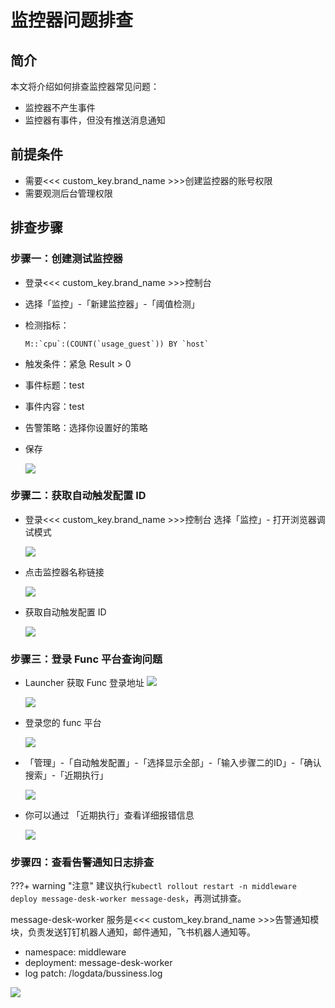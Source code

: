 # 监控器问题排查

## 简介

本文将介绍如何排查监控器常见问题：

- 监控器不产生事件
- 监控器有事件，但没有推送消息通知


## 前提条件

- 需要<<< custom_key.brand_name >>>创建监控器的账号权限
- 需要观测后台管理权限

## 排查步骤

### 步骤一：创建测试监控器

- 登录<<< custom_key.brand_name >>>控制台
- 选择「监控」-「新建监控器」-「阈值检测」

- 检测指标：

  ```shell
  M::`cpu`:(COUNT(`usage_guest`)) BY `host`
  ```

- 触发条件：紧急 Result > 0

- 事件标题：test

- 事件内容：test

- 告警策略：选择你设置好的策略

- 保存

  ![](img/faq-cron-demo.png)

  

### 步骤二：获取自动触发配置 ID

- 登录<<< custom_key.brand_name >>>控制台 选择「监控」- 打开浏览器调试模式

  ![](img/faq-get-cron-id.png)

- 点击监控器名称链接

  ![](img/faq-get-cron-id-2.png)

- 获取自动触发配置 ID

  ![](img/faq-get-cron-id-3.png)

### 步骤三：登录 Func 平台查询问题

- Launcher 获取 Func 登录地址
  ![](img/faq-cron-4.png)

  ![](img/faq-cron-5.png)

- 登录您的 func 平台

  ![](img/faq-func.png)

- 「管理」-「自动触发配置」-「选择显示全部」-「输入步骤二的ID」-「确认搜索」-「近期执行」

  ![](img/faq-get-info.png)



- 你可以通过 「近期执行」查看详细报错信息

  ![](img/faq-get-error.png)

### 步骤四：查看告警通知日志排查

???+ warning "注意"
     建议执行`kubectl rollout restart -n middleware deploy message-desk-worker message-desk`，再测试排查。

message-desk-worker 服务是<<< custom_key.brand_name >>>告警通知模块，负责发送钉钉机器人通知，邮件通知，飞书机器人通知等。

- namespace: middleware
- deployment: message-desk-worker
- log patch: /logdata/bussiness.log

![](img/faq-message-desk-log.png)